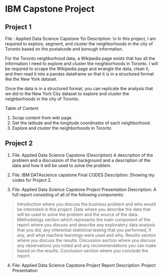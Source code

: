 # IBM Capstone Project

## Project 1
File : Applied Data Science Capstone 1\n
Description: \n
In this project, I am required to explore, segment, and cluster the neighborhoods in the city of Toronto based on the postalcode and borough information.

For the Toronto neighborhood data, a Wikipedia page exists that has all the information I need to explore and cluster the neighborhoods in Toronto. I will be required to scrape the Wikipedia page and wrangle the data, clean it, and then read it into a pandas dataframe so that it is in a structured format like the New York dataset.

Once the data is in a structured format, you can replicate the analysis that we did to the New York City dataset to explore and cluster the neighborhoods in the city of Toronto.

Table of Content
1. Scrap content from wiki page.
2. Get the latitude and the longitude coordinates of each neighborhood.
3. Explore and cluster the neighborhoods in Toronto

## Project 2
1. File: Applied Data Science Capstone (Description)
A description of the problem and a discussion of the background and a description of the data and how it will be used to solve the problem.

2. File: IBM DATAscience capstone Final CODES
Description: Showing my codes for Project 2.

3. File: Applied Data Science Capstone Project Presentation
Description:
A full report consisting of all of the following components:

> Introduction where you discuss the business problem and who would be interested in this project.
> Data where you describe the data that will be used to solve the problem and the source of the data.
> Methodology section which represents the main component of the report where you discuss and describe any exploratory data analysis that you did, any inferential statistical testing that you performed, if any, and what machine learnings were used and why.
> Results section where you discuss the results.
> Discussion section where you discuss any observations you noted and any recommendations you can make based on the results.
> Conclusion section where you conclude the report.

4. File: Applied Data Science Capstone Project Report
Description:
Project Presentation



